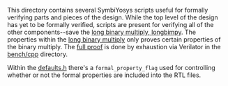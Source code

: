 This directory contains several SymbiYosys scripts useful for formally verifying parts and pieces
of the design.  While the top level of the design has yet to be formally verified, scripts are
present for verifying all of the other components--save the [long binary multiply,
longbimpy](../../rtl/longbimpy.v).  The properties within the [long binary
multiply](../../rtl/longbimpy.v) only proves certain properties of the binary multiply.  The [full
proof](../cpp/mpy_tb.cpp) is done by exhaustion via Verilator in the [bench/cpp](../cpp) directory.

Within the [defaults.h](../../sw/defaults.h) there's a ``formal_property_flag`` used for
controlling whether or not the formal properties are included into the RTL files.
